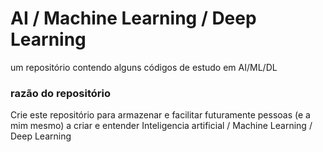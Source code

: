 # AI / Machine Learning / Deep Learning
um repositório contendo alguns códigos de estudo em AI/ML/DL

### razão do repositório
Crie este repositório para armazenar e facilitar futuramente pessoas (e a mim mesmo) a criar e entender Inteligencia artificial / Machine Learning / Deep Learning


